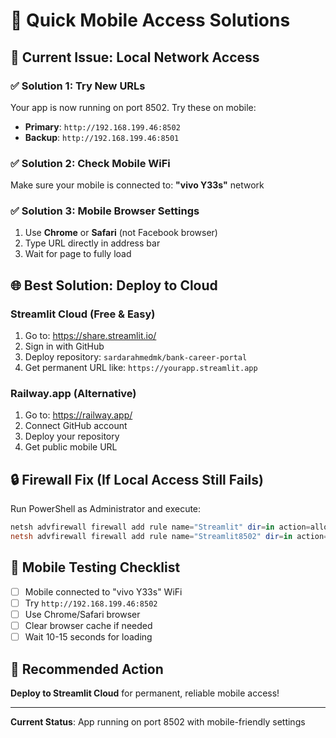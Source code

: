 # 📱 Quick Mobile Access Solutions

## 🔧 Current Issue: Local Network Access

### ✅ **Solution 1: Try New URLs**
Your app is now running on port 8502. Try these on mobile:
- **Primary**: `http://192.168.199.46:8502`
- **Backup**: `http://192.168.199.46:8501`

### ✅ **Solution 2: Check Mobile WiFi**
Make sure your mobile is connected to: **"vivo Y33s"** network

### ✅ **Solution 3: Mobile Browser Settings**
1. Use **Chrome** or **Safari** (not Facebook browser)
2. Type URL directly in address bar
3. Wait for page to fully load

## 🌐 **Best Solution: Deploy to Cloud**

### **Streamlit Cloud (Free & Easy)**
1. Go to: https://share.streamlit.io/
2. Sign in with GitHub
3. Deploy repository: `sardarahmedmk/bank-career-portal`
4. Get permanent URL like: `https://yourapp.streamlit.app`

### **Railway.app (Alternative)**
1. Go to: https://railway.app/
2. Connect GitHub account
3. Deploy your repository
4. Get public mobile URL

## 🔒 **Firewall Fix (If Local Access Still Fails)**
Run PowerShell as Administrator and execute:
```powershell
netsh advfirewall firewall add rule name="Streamlit" dir=in action=allow protocol=TCP localport=8501
netsh advfirewall firewall add rule name="Streamlit8502" dir=in action=allow protocol=TCP localport=8502
```

## 📱 **Mobile Testing Checklist**
- [ ] Mobile connected to "vivo Y33s" WiFi
- [ ] Try `http://192.168.199.46:8502`
- [ ] Use Chrome/Safari browser
- [ ] Clear browser cache if needed
- [ ] Wait 10-15 seconds for loading

## 🎯 **Recommended Action**
**Deploy to Streamlit Cloud** for permanent, reliable mobile access!

---
**Current Status**: App running on port 8502 with mobile-friendly settings
